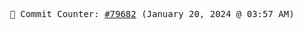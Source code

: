 <p align="center">
    <samp>
        📮 Commit Counter: <a href="https://github.com/Javascript-void0/Javascript-void0/commits/main">#79682</a> (January 20, 2024 @ 03:57 AM)
    </samp>
</p>